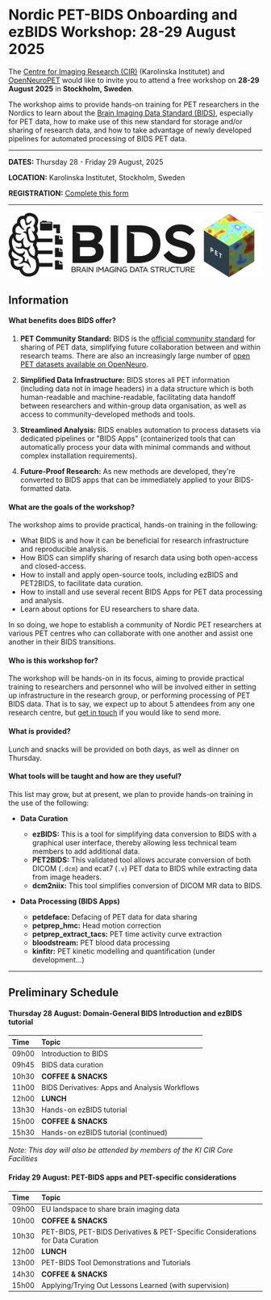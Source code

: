# Nordic PET-BIDS Onboarding and ezBIDS Workshop: 28-29 August 2025

The [Centre for Imaging Research (CIR)](https://imagingresearch.se/) (Karolinska Institutet) and [OpenNeuroPET](https://openneuropet.github.io/index.html)  would like to invite you to attend a free workshop on **28-29 August 2025** in **Stockholm, Sweden**.  

The workshop aims to provide hands-on training for PET researchers in the Nordics to learn about the [Brain Imaging Data Standard (BIDS)](https://bids.neuroimaging.io/index.html), especially for PET data, how to make use of this new standard for storage and/or sharing of research data, and how to take advantage of newly developed pipelines for automated processing of BIDS PET data.

----------------------------------------------------------------------------------------------------
   **DATES:** Thursday 28 - Friday 29 August, 2025

   **LOCATION:** Karolinska Institutet, Stockholm, Sweden

   **REGISTRATION:** [Complete this form ](https://forms.gle/xZjbhELEEJLtoXHw8)

----------------------------------------------------------------------------------------------------

![ ](BIDS_PET.png)


## Information

#### What benefits does BIDS offer?

1. **PET Community Standard:** BIDS is the [official community standard](https://journals.sagepub.com/doi/10.1177/0271678X20905433) for sharing of PET data, simplifying future collaboration between and within research teams.  There are also an increasingly large number of [open PET datasets available on OpenNeuro](https://openneuro.org/search/modality/pet?query=%7B%22modality_selected%22%3A%22PET%22%7D).

2. **Simplified Data Infrastructure:** BIDS stores all PET information (including data not in image headers) in a data structure which is both human-readable and machine-readable, facilitating data handoff between researchers and within-group data organisation, as well as access to community-developed methods and tools.

3. **Streamlined Analysis:** BIDS enables automation to process datasets via dedicated pipelines or  "BIDS Apps" (containerized tools that can automatically process your data with minimal commands and without complex installation requirements).

4. **Future-Proof Research:** As new methods are developed, they're converted to BIDS apps that can be immediately applied to your BIDS-formatted data.


#### What are the goals of the workshop?

The workshop aims to provide practical, hands-on training in the following:

* What BIDS is and how it can be beneficial for research infrastructure and reproducible analysis.
* How BIDS can simplify sharing of resarch data using both open-access and closed-access.
* How to install and apply open-source tools, including ezBIDS and PET2BIDS, to facilitate data curation.
* How to install and use several recent BIDS Apps for PET data processing and analysis.
* Learn about options for EU researchers to share data.

In so doing, we hope to establish a community of Nordic PET researchers at various PET centres who can collaborate with one another and assist one another in their BIDS transitions.

#### Who is this workshop for?

The workshop will be hands-on in its focus, aiming to provide practical training to researchers and personnel who will be involved either in setting up infrastructure in the research group, or performing processing of PET BIDS data. That is to say, we expect up to about 5 attendees from any one research centre, but [get in touch](mailto:granville.matheson@ki.se) if you would like to send more.


#### What is provided?

Lunch and snacks will be provided on both days, as well as dinner on Thursday.


#### What tools will be taught and how are they useful?

This list may grow, but at present, we plan to provide hands-on training in the use of the following:

* **Data Curation**
  * **ezBIDS:** This is a tool for simplifying data conversion to BIDS with a graphical user interface, thereby allowing less technical team members to add additional data.
  * **PET2BIDS:** This validated tool allows accurate conversion of both DICOM (`.dcm`) and ecat7 (`.v`) PET data to BIDS while extracting data from image headers.
  * **dcm2niix:** This tool simplifies conversion of DICOM MR data to BIDS.

* **Data Processing (BIDS Apps)**
  * **petdeface:** Defacing of PET data for data sharing
  * **petprep_hmc:** Head motion correction
  * **petprep_extract_tacs:** PET time activity curve extraction
  * **bloodstream:** PET blood data processing
  * **kinfitr:** PET kinetic modelling and quantification (under development...)


----------------------------------------------------------------------------------------------------


## Preliminary Schedule

#### Thursday 28 August: Domain-General BIDS Introduction and ezBIDS tutorial



|Time  |Topic                                          |
|:-----|:----------------------------------------------|
|09h00 |Introduction to BIDS                           |
|09h45 |BIDS data curation                             |
|10h30 |**COFFEE & SNACKS**                            |
|11h00 |BIDS Derivatives: Apps and Analysis Workflows  |
|12h00 |**LUNCH**                                      |
|13h30 |Hands-on ezBIDS tutorial                       |
|15h00 |**COFFEE & SNACKS**                            |
|15h30 |Hands-on ezBIDS tutorial (continued)           |

*Note: This day will also be attended by members of the KI CIR Core Facilities*

#### Friday 29 August: PET-BIDS apps and PET-specific considerations

|Time  |Topic                                                                          |
|:-----|:------------------------------------------------------------------------------|
|09h00 | EU landspace to share brain imaging data                                      |
|10h00 |**COFFEE & SNACKS**                                                            |
|10h30 |PET-BIDS, PET-BIDS Derivatives & PET-Specific Considerations for Data Curation |
|12h00 |**LUNCH**                                                                      |
|13h00 |PET-BIDS Tool Demonstrations and Tutorials                                     |
|14h30 |**COFFEE & SNACKS**                                                            |
|15h00 |Applying/Trying Out Lessons Learned (with supervision)                         |


